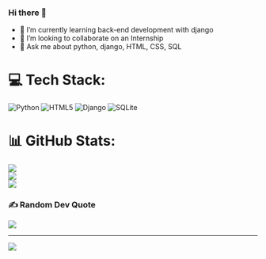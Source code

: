 ### Hi there 👋



- 🌱 I’m currently learning back-end development with django
- 👯 I’m looking to collaborate on an Internship
- 💬 Ask me about python, django, HTML, CSS, SQL 


# 💻 Tech Stack:
![Python](https://img.shields.io/badge/python-3670A0?style=flat&logo=python&logoColor=ffdd54) ![HTML5](https://img.shields.io/badge/html5-%23E34F26.svg?style=flat&logo=html5&logoColor=white) ![Django](https://img.shields.io/badge/django-%23092E20.svg?style=flat&logo=django&logoColor=white) ![SQLite](https://img.shields.io/badge/sqlite-%2307405e.svg?style=flat&logo=sqlite&logoColor=white)

# 📊 GitHub Stats:
![](https://github-readme-stats.vercel.app/api?username=arminshfatemi&theme=graywhite&hide_border=false&include_all_commits=false&count_private=false)<br/>
![](https://github-readme-streak-stats.herokuapp.com/?user=arminshfatemi&theme=graywhite&hide_border=false)<br/>
![](https://github-readme-stats.vercel.app/api/top-langs/?username=arminshfatemi&theme=graywhite&hide_border=false&include_all_commits=false&count_private=false&layout=compact)

### ✍️ Random Dev Quote
![](https://quotes-github-readme.vercel.app/api?type=horizontal&theme=radical)

---
[![](https://visitcount.itsvg.in/api?id=arminshfatemi&icon=3&color=1)](https://visitcount.itsvg.in)


